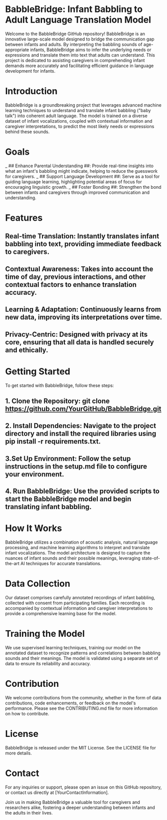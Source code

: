 # BabbleBridge: Infant Babbling to Adult Language Translation Model
Welcome to the BabbleBridge GitHub repository! BabbleBridge is an innovative large-scale model designed to bridge the communication gap between infants and adults. By interpreting the babbling sounds of age-appropriate infants, BabbleBridge aims to infer the underlying needs or expressions and translate them into text that adults can understand. This project is dedicated to assisting caregivers in comprehending infant demands more accurately and facilitating efficient guidance in language development for infants.

# Introduction
BabbleBridge is a groundbreaking project that leverages advanced machine learning techniques to understand and translate infant babbling ("baby talk") into coherent adult language. The model is trained on a diverse dataset of infant vocalizations, coupled with contextual information and caregiver interpretations, to predict the most likely needs or expressions behind these sounds.

# Goals
_ ## Enhance Parental Understanding ##: Provide real-time insights into what an infant's babbling might indicate, helping to reduce the guesswork for caregivers.
_ ## Support Language Development ##: Serve as a tool for guiding language learning, highlighting potential areas of focus for encouraging linguistic growth.
_ ## Foster Bonding ##: Strengthen the bond between infants and caregivers through improved communication and understanding.

# Features
## Real-time Translation: Instantly translates infant babbling into text, providing immediate feedback to caregivers.
## Contextual Awareness: Takes into account the time of day, previous interactions, and other contextual factors to enhance translation accuracy.
## Learning & Adaptation: Continuously learns from new data, improving its interpretations over time.
## Privacy-Centric: Designed with privacy at its core, ensuring that all data is handled securely and ethically.

# Getting Started
To get started with BabbleBridge, follow these steps:
## 1. Clone the Repository: git clone https://github.com/YourGitHub/BabbleBridge.git
## 2. Install Dependencies: Navigate to the project directory and install the required libraries using pip install -r requirements.txt.
## 3.Set Up Environment: Follow the setup instructions in the setup.md file to configure your environment.
## 4. Run BabbleBridge: Use the provided scripts to start the BabbleBridge model and begin translating infant babbling.

# How It Works
BabbleBridge utilizes a combination of acoustic analysis, natural language processing, and machine learning algorithms to interpret and translate infant vocalizations. The model architecture is designed to capture the nuances of infant sounds and their possible meanings, leveraging state-of-the-art AI techniques for accurate translations.

# Data Collection
Our dataset comprises carefully annotated recordings of infant babbling, collected with consent from participating families. Each recording is accompanied by contextual information and caregiver interpretations to provide a comprehensive learning base for the model.

# Training the Model
We use supervised learning techniques, training our model on the annotated dataset to recognize patterns and correlations between babbling sounds and their meanings. The model is validated using a separate set of data to ensure its reliability and accuracy.

# Contribution
We welcome contributions from the community, whether in the form of data contributions, code enhancements, or feedback on the model's performance. Please see the CONTRIBUTING.md file for more information on how to contribute.

# License
BabbleBridge is released under the MIT License. See the LICENSE file for more details.

# Contact
For any inquiries or support, please open an issue on this GitHub repository, or contact us directly at [YourContactInformation].

Join us in making BabbleBridge a valuable tool for caregivers and researchers alike, fostering a deeper understanding between infants and the adults in their lives.
